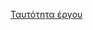 
[Ταυτότητα έργου](https://docs.google.com/document/d/1TPtvyQygjRrULTBwRu97We4UZezd_scr2XT8MS3MzBs/pub)
